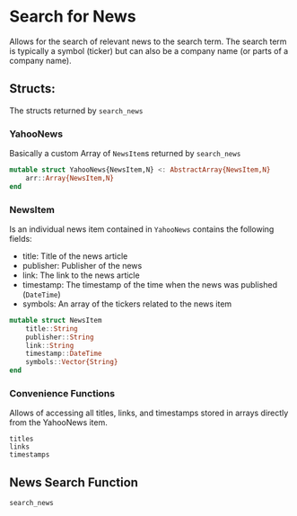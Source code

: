 # Search for News
Allows for the search of relevant news to the search term. The search term is typically a symbol (ticker) but can also be a company name (or parts of a company name).

## Structs:
The structs returned by `search_news`

### YahooNews
Basically a custom Array of `NewsItem`s returned by `search_news`

```julia
mutable struct YahooNews{NewsItem,N} <: AbstractArray{NewsItem,N}
    arr::Array{NewsItem,N}
end
```

### NewsItem
Is an individual news item contained in `YahooNews` contains the following fields:
- title: Title of the news article
- publisher: Publisher of the news 
- link: The link to the news article
- timestamp: The timestamp of the time when the news was published (`DateTime`)
- symbols: An array of the tickers related to the news item

```julia
mutable struct NewsItem
    title::String
    publisher::String
    link::String
    timestamp::DateTime
    symbols::Vector{String}
end
```

### Convenience Functions
Allows of accessing all titles, links, and timestamps stored in arrays directly from the YahooNews item. 
````@docs
titles
links
timestamps
````
## News Search Function
````@docs
search_news
````